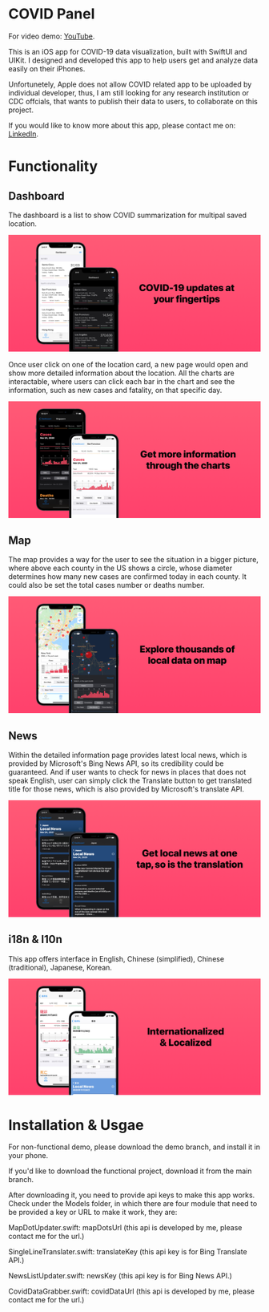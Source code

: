 # COVID Panel

For video demo: [YouTube](https://youtu.be/o77KbcBb_ow).

This is an iOS app for COVID-19 data visualization, built with SwiftUI and UIKit. I designed and developed this app to help users get and analyze data easily on their iPhones.

Unfortunetely, Apple does not allow COVID related app to be uploaded by individual developer, thus, I am still looking for any research institution or CDC offcials, that wants to publish their data to users, to collaborate on this project.

If you would like to know more about this app, please contact me on: [LinkedIn](https://www.linkedin.com/in/fan-zhang-sv/).

# Functionality

## Dashboard

The dashboard is a list to show COVID summarization for multipal saved location.

<img src="https://github.com/fan-zhang-sv/COVID-Panel-SwiftUI/blob/main/Images/Posters/1.png?raw=true">

Once user click on one of the location card, a new page would open and show more detailed information about the location. All the charts are interactable, where users can click each bar in the chart and see the information, such as new cases and fatality, on that specific day.

<img src="https://github.com/fan-zhang-sv/COVID-Panel-SwiftUI/blob/main/Images/Posters/2.png?raw=true">

## Map

The map provides a way for the user to see the situation in a bigger picture, where above each county in the US shows a circle, whose diameter determines how many new cases are confirmed today in each county. It could also be set the total cases number or deaths number.

<img src="https://github.com/fan-zhang-sv/COVID-Panel-SwiftUI/blob/main/Images/Posters/3.png?raw=true">

## News

Within the detailed information page provides latest local news, which is provided by Microsoft's Bing News API, so its credibility could be guaranteed. And if user wants to check for news in places that does not speak English, user can simply click the Translate button to get translated title for those news, which is also provided by Microsoft's translate API.

<img src="https://github.com/fan-zhang-sv/COVID-Panel-SwiftUI/blob/main/Images/Posters/4.png?raw=true">

## i18n & l10n

This app offers interface in English, Chinese (simplified), Chinese (traditional), Japanese, Korean.

<img src="https://github.com/fan-zhang-sv/COVID-Panel-SwiftUI/blob/main/Images/Posters/5.png?raw=true">

# Installation & Usgae

For non-functional demo, please download the demo branch, and install it in your phone.

If you'd like to download the functional project, download it from the main branch.

After downloading it, you need to provide api keys to make this app works. Check under the Models folder, in which there are four module that need to be provided a key or URL to make it work, they are:

MapDotUpdater.swift: mapDotsUrl (this api is developed by me, please contact me for the url.)

SingleLineTranslater.swift: translateKey (this api key is for Bing Translate API.)

NewsListUpdater.swift: newsKey (this api key is for Bing News API.)

CovidDataGrabber.swift: covidDataUrl (this api is developed by me, please contact me for the url.)
